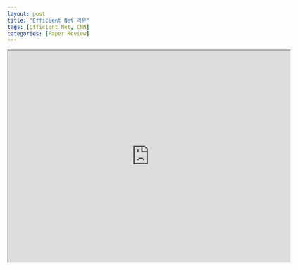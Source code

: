 ```yaml
---
layout: post
title: "Efficient Net 리뷰"
tags: [Efficient Net, CNN]
categories: [Paper Review]
---
```


<iframe src="https://drive.google.com/file/d/11j-cZivzqKNW0dI_Vmo1KY91R31W3oKv/preview" width="640" height="480"></iframe>
